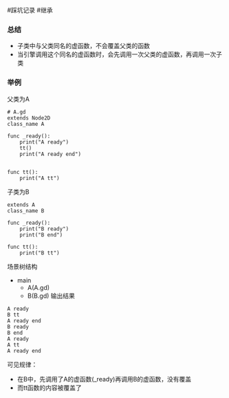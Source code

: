 #踩坑记录 #继承
### 总结
+ 子类中与父类同名的虚函数，不会覆盖父类的函数
+ 当引擎调用这个同名的虚函数时，会先调用一次父类的虚函数，再调用一次子类

### 举例
父类为A
```
# A.gd
extends Node2D
class_name A

func _ready():
	print("A ready")
	tt()
	print("A ready end")
	
	
func tt():
	print("A tt")
```
子类为B
```
extends A
class_name B

func _ready():
	print("B ready")
	print("B end")

func tt():
	print("B tt")
```
场景树结构
+ main
	+ A(A.gd)
	+ B(B.gd)
输出结果
```
A ready
B tt
A ready end
B ready
B end
A ready
A tt
A ready end
```
可见规律：
+ 在B中，先调用了A的虚函数(\_ready)再调用B的虚函数，没有覆盖
+ 而tt函数的内容被覆盖了
